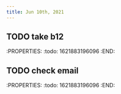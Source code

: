 ```yaml
---
title: Jun 10th, 2021
---
```


## TODO take b12
:PROPERTIES:
:todo: 1621883196096
:END:
## TODO check email
:PROPERTIES:
:todo: 1621883196096
:END:
